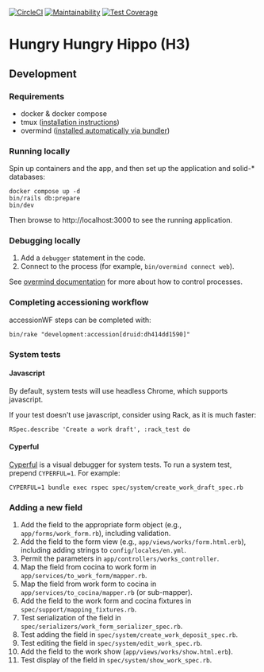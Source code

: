 [![CircleCI](https://dl.circleci.com/status-badge/img/gh/sul-dlss/hungry-hungry-hippo/tree/main.svg?style=svg)](https://dl.circleci.com/status-badge/redirect/gh/sul-dlss/hungry-hungry-hippo/tree/main)
[![Maintainability](https://api.codeclimate.com/v1/badges/31c5ec4d948fc6e97d12/maintainability)](https://codeclimate.com/github/sul-dlss/hungry-hungry-hippo/maintainability)
[![Test Coverage](https://api.codeclimate.com/v1/badges/31c5ec4d948fc6e97d12/test_coverage)](https://codeclimate.com/github/sul-dlss/hungry-hungry-hippo/test_coverage)

# Hungry Hungry Hippo (H3)

## Development

### Requirements

* docker & docker compose
* tmux ([installation instructions](https://github.com/tmux/tmux#installation))
* overmind ([installed automatically via bundler](https://github.com/DarthSim/overmind/tree/master/packaging/rubygems#installation-with-rails))

### Running locally

Spin up containers and the app, and then set up the application and solid-* databases:

```shell
docker compose up -d
bin/rails db:prepare
bin/dev
```

Then browse to http://localhost:3000 to see the running application.

### Debugging locally

1. Add a `debugger` statement in the code.
2. Connect to the process (for example, `bin/overmind connect web`).

See [overmind documentation](https://github.com/DarthSim/overmind) for more about how to control processes.

### Completing accessioning workflow

accessionWF steps can be completed with:

```
bin/rake "development:accession[druid:dh414dd1590]"
```

### System tests

#### Javascript

By default, system tests will use headless Chrome, which supports javascript.

If your test doesn't use javascript, consider using Rack, as it is much faster:
```
RSpec.describe 'Create a work draft', :rack_test do
```

#### Cyperful

[Cyperful](https://github.com/stepful/cyperful) is a visual debugger for system tests. To run a system test, prepend `CYPERFUL=1`. For example:
```
CYPERFUL=1 bundle exec rspec spec/system/create_work_draft_spec.rb
```

### Adding a new field
1. Add the field to the appropriate form object (e.g., `app/forms/work_form.rb`), including validation.
2. Add the field to the form view (e.g., `app/views/works/form.html.erb`), including adding strings to `config/locales/en.yml`.
3. Permit the parameters in `app/controllers/works_controller`.
4. Map the field from cocina to work form in `app/services/to_work_form/mapper.rb`.
5. Map the field from work form to cocina in `app/services/to_cocina/mapper.rb` (or sub-mapper).
6. Add the field to the work form and cocina fixtures in `spec/support/mapping_fixtures.rb`.
7. Test serialization of the field in `spec/serializers/work_form_serializer_spec.rb`.
8. Test adding the field in `spec/system/create_work_deposit_spec.rb`.
9. Test editing the field in `spec/system/edit_work_spec.rb`.
10. Add the field to the work show (`app/views/works/show.html.erb`).
11. Test display of the field in `spec/system/show_work_spec.rb`.